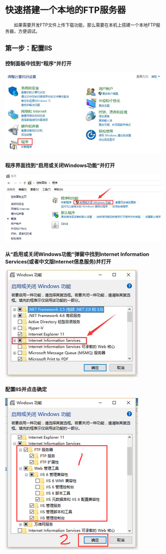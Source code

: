 # 快速搭建一个本地的FTP服务器
&emsp;&emsp;如果需要开发FTP文件上传下载功能，那么需要在本机上搭建一个本地FTP服务器，方便调试。

## 第一步：配置IIS
### 控制面板中找到“程序”并打开
![](/docpic/1.jpg "控制面板中找到“程序”")

### 程序界面找到“启用或关闭Windows功能”并打开
![](/docpic/2.jpg "启用或关闭Windows功能")

### 从“启用或关闭Windows功能”弹窗中找到Internet Information Services(或者中文版Internet信息服务)并打开
![](/docpic/3.jpg "Internet Information Services")

### 配置IIS并点击确定
![](/docpic/4.png "配置IIS并点击确定")